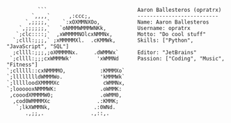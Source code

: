 ```plaintext
          ```                             Aaron Ballesteros (opratrx)
        `,,,,`      ,:ccc;,               --------------------------
      `,;;;;,`    `:xOXMMNXOo,            Name: Aaron Ballesteros
    `,;;;;;;,`   `oNMMMWMMMWNKk,          Username: opratrx
   `;clc::::;`  ,xWMMMMNOlcxNMMNx,        Motto: "Do cool stuff"
  `;clll:;;;,` ;xMMMMMXl.  .cKMMWk,       Skills: ["Python", "JavaScript", "SQL"]
  ;cllll:;;;,;oXMMMMNx.     .dWMMWx`      Editor: "JetBrains"
 `;cllll:;;;cxWMMMWk'        'xWMMNd      Passion: ["Coding", "Music", "Fitness"]
`;clllll::cxNMMMMO,           :KMMMXo`  
`;lllllllldWMMMWo.            'kMMMWk`   
`;llllloodXMMMMXc              cWMMNx,   
`;loooooxNMMMWK:              .oWMMK:    
 ,cooodXMMMMW0;               .oWMM0,    
  ,cod0WMMMMXc               .:KMMK;    
   `;lkXWMMNk,              .:0WNd.     
      .,;;,.               .,::,.      
```
